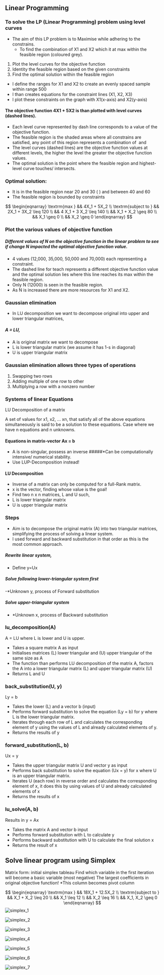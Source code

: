##  Linear Programming
### To solve the LP (Linear Programming) problem using level curves

- The aim of this LP problem is to Maximise while adhering to the constrains.
  - To find the combination of X1 and X2 which it at max within the feasible region (coloured grey). 

1. Plot the level curves for the objective function
2. Identity the feasible region based on the given constraints
3. Find the optimal solution within the feasible region

- I define the ranges for X1 and X2 to create an evenly spaced sample within range 500
- I than creates equations for the constraint lines (X1, X2, X3)
- I plot these constraints on the graph with X1(x-axis) and X2(y-axis)

#### The objective function 4X1 + 5X2 is than plotted with level curves (dashed lines).
- Each level curve represented by dash line corresponds to a value of the objective function.
- The feasible region is the shaded areas where all constrains are satisfied, any point of this region represents a combination of  and 
- The level curves (dashed lines) are the objective function values at different levels, the higher the level the greater the objective function values.
- The optimal solution is the point where the feasible region and highest-level curve touches/ intersects. 

### Optimal solution: 
- It is in the feasible region near 20 and 30 ( ) and between 40 and 60 
- The feasible region is bounded by constraints 

$$
\begin{eqnarray}
\textrm{max } && 4X_1 +  5X_2 \\
\textrm{subject to } && 2X_1  + 3X_2 \leq 120 \\
&& 4 X_1 + 3 X_2 \leq 140 \\
&& X_1 + X_2 \geq 80 \\
&& X_1 \geq 0 \\
&& X_2 \geq 0
\end{eqnarray}
$$


### Plot the various values of objective function
##### Different values of N on the objective function in the linear problem to see if change N impacted the optimal objective function value.
- 4 values (12,000, 35,000, 50,000 and 70,000) each representing a constraint. 
- The dashed line for teach represents a different objective function value and the optimal solution lies where this line reaches its max within the feasible region. 
- Only N (12000) is seen in the feasible region. 
- As N is increased there are more resources for X1 and X2.


### Gaussian elimination
- In LU decomposition we want to decompose original into upper and lower triangular matrices,
##### A = LU,
- A is original matrix we want to decompose
- L is lower triangular matrix (we assume it has 1-s in diagonal)
- U is upper triangular matrix

### Gaussian elimination allows three types of operations
1. Swapping two rows
2. Adding multiple of one row to other
3. Multiplying a row with a nonzero number


### Systems of linear Equations
LU Decomposition of a matrix

A set of values for x1, x2, ... xn, that satisfy all of the above equations simultaneously is said to be a solution to these equations. Case where we have n equations and n unknowns.

#### Equations in matrix-vector Ax = b
- A is non-singular, possess an inverse
#####*Can be computationally intensive/ numerical stability.
- Use LUP-Decomposition instead!

#### LU Decomposition
- Inverse of a matrix can only be computed for a full-Rank matrix.
- x is the vector, finding whose value is the goal!
- Find two n x n matrices, L and U such,
- L is lower triangular matrix
- U is upper triangular matrix

### Steps
- Aim is to decompose the original matrix (A) into two triangular matrices, simplifying the process of solving a linear system.
- I used forward and backward substitution in that order as this is the most common approach.

##### Rewrite linear system,
- Define y=Ux
##### Solve following lower-triangular system first
-*Unknown y, process of Forward substitution
##### Solve upper-triangular system
- *Unknown x, process of Backward substitution

### lu_decomposition(A)
A = LU where L is lower and U is upper.
- Takes a square matrix A as input
- Initialises matrices (L) lower triangular and (U) upper triangular of the same size as A
- The function than performs LU decomposition of the matrix A, factors the A into a lower triangular matrix (L) and upper triangular matrix (U)
- Returns L and U

### back_substitution(U, y)
Ly = b
- Takes the lower (L) and a vector b (input)
- Performs forward substitution to solve the equation (Ly = b) for y where L is the lower triangular matrix.
- Iterates through each row of L and calculates the corresponding element of y using the values of L and already calculated elements of y.
- Returns the results of y

### forward_substitution(L, b)
Ux = y
- Takes the upper triangular matrix U and vector y as input
- Performs back substitution to solve the equation (Ux = y) for x where U is an upper triangular matrix. 
- Iterates U (each row) in reverse order and calculates the corresponding element of x, it does this by using values of U and already calculated elements of x
- Returns the results of x

### lu_solve(A, b)
Results in y = Ax
- Takes the matrix A and vector b input
- Performs forward substitution with L to calculate y
- Performs backward substitution with U to calculate the final solution x
- Returns the result of x

## Solve linear program using Simplex 
Matrix form: initial simplex tableau
Find which variable in the first iteration will become a basic variable (most negative)
The largest coefficients in original objective function!
*This column becomes pivot column

$$
\begin{eqnarray}
\textrm{max } && 18X_1 +  12.5X_2 \\
\textrm{subject to } && X_1  + X_2 \leq 20 \\
&& X_1 \leq 12 \\
&& X_2 \leq 16 \\
&& X_1, X_2 \geq 0
\end{eqnarray}
$$
![simplex_1](https://github.com/leakydishes/advanced_algorithms/assets/79079577/6ba26e45-8657-427f-905e-50c102dac3ab)

![simplex_2](https://github.com/leakydishes/advanced_algorithms/assets/79079577/ddc93416-148e-4c71-a502-62d499b8bf7f)

![simplex_3](https://github.com/leakydishes/advanced_algorithms/assets/79079577/96e3cca1-6f22-4a50-a7f2-7cc6f02de3a7)

![simplex_4](https://github.com/leakydishes/advanced_algorithms/assets/79079577/d045bd39-1281-4a82-b401-0b6421d24d0d)

![simplex_5](https://github.com/leakydishes/advanced_algorithms/assets/79079577/3bf80c31-d6f6-4c8e-b314-e49d0d60266d)

![simplex_6](https://github.com/leakydishes/advanced_algorithms/assets/79079577/370cfe3e-ef8a-408f-a6a8-660ad126f29f)

![simplex_7](https://github.com/leakydishes/advanced_algorithms/assets/79079577/6248bc1e-4591-4d16-9b68-ceea0cfa59b4)

